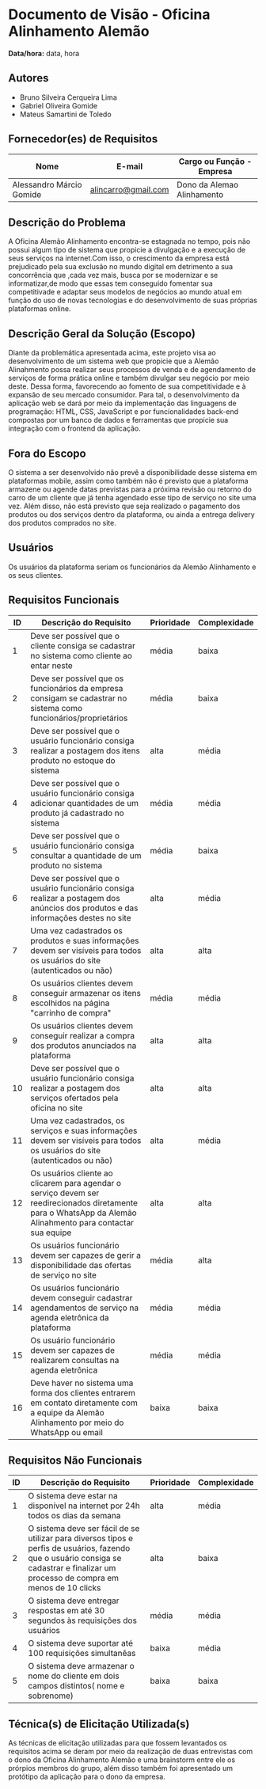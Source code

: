 # Documento de Visão - Oficina Alinhamento Alemão

**Data/hora:** data, hora  

## Autores
- Bruno Silveira Cerqueira Lima
- Gabriel Oliveira Gomide
- Mateus Samartini de Toledo

## Fornecedor(es) de Requisitos

| Nome | E-mail | Cargo ou Função - Empresa |
| --- | --- | --- |
|Alessandro Márcio Gomide|alincarro@gmail.com|Dono da Alemao Alinhamento|

## Descrição do Problema
A Oficina Alemão Alinhamento encontra-se estagnada no tempo, pois não possui algum tipo de sistema que propicie a divulgação e a execução de seus serviços na internet.Com isso,  o crescimento da empresa está prejudicado pela sua exclusão no mundo digital em detrimento a sua concorrência que ,cada vez mais, busca por se modernizar e se informatizar,de modo que essas tem conseguido fomentar sua competitivade e adaptar seus modelos de negócios ao mundo atual em função do uso de novas tecnologias e do desenvolvimento de suas próprias plataformas online.
## Descrição Geral da Solução (Escopo)
Diante da problemática apresentada acima, este projeto visa ao desenvolvimento de um sistema web que propicie que a Alemão Alinahmento possa realizar seus processos de venda e de agendamento de serviços de forma prática online e também divulgar seu negócio por meio deste. Dessa forma, favorecendo ao fomento de sua competitividade e à expansão de seu mercado consumidor.
Para tal, o desenvolvimento da aplicação web se dará por meio da implementação das linguagens de programação: HTML, CSS, JavaScript e por funcionalidades back-end compostas por um banco de dados e ferramentas que propicie sua integração com o frontend da aplicação.
## Fora do Escopo
O sistema a ser desenvolvido não prevê a disponibilidade desse sistema em plataformas mobile, assim como também não é previsto que a plataforma armazene ou agende datas previstas para a próxima revisão  ou retorno do carro de um cliente que já tenha agendado esse tipo de serviço no site uma vez. Além disso, não está previsto que seja realizado o pagamento dos produtos ou dos serviços dentro da plataforma, ou ainda a entrega delivery dos produtos comprados no site.
## Usuários
Os usuários da plataforma seriam os funcionários da Alemão Alinhamento e os seus clientes.
## Requisitos Funcionais

| ID | Descrição do Requisito | Prioridade | Complexidade |
| --- | --- | --- | --- |
| 1|Deve ser possível que o cliente  consiga se cadastrar no sistema como cliente ao entar neste |média|baixa |
| 2|Deve ser possível que os funcionários da empresa consigam se cadastrar no sistema como funcionários/proprietários |média |baixa |
| 3|Deve ser possível que o usuário funcionário consiga realizar a postagem dos itens  produto no estoque do sistema  |alta |média |
| 4|Deve ser possível que o usuário funcionário consiga adicionar quantidades de um produto já cadastrado no sistema  |média |média |
| 5|Deve ser possível que o usuário funcionário consiga consultar a quantidade de um produto no sistema  |média |baixa |
| 6|Deve ser possível que o usuário funcionário consiga realizar a postagem dos anúncios dos produtos e das informações destes no site |alta |média |
| 7|Uma vez cadastrados os produtos e suas informações devem ser visíveis para todos os usuários do site (autenticados ou não)  |alta |alta |
| 8|Os usuários clientes devem conseguir armazenar os itens escolhidos na página "carrinho de compra" |média |média |
| 9|Os usuários clientes devem conseguir realizar a compra dos produtos anunciados na plataforma |alta |alta |
| 10|Deve ser possível que o usuário funcionário consiga realizar a postagem dos serviços ofertados pela oficina no site |alta |alta |
| 11|Uma vez cadastrados, os serviços e suas informações devem ser visíveis para todos os usuários do site (autenticados ou não)  |alta |média |
| 12| Os usuários cliente ao clicarem para agendar o serviço devem ser reedirecionados diretamente para o WhatsApp da Alemão Alinahmento para contactar sua equipe|alta |alta |
| 13| Os usuários funcionário devem ser capazes de gerir a disponibilidade das ofertas de serviço no site|média |alta |
| 14|Os usuários funcionário devem conseguir cadastrar agendamentos de serviço na agenda eletrônica da plataforma  |média |média |
| 15|Os usuário funcionário devem ser capazes de realizarem consultas na agenda eletrônica |média |média |
| 16|Deve haver no sistema uma forma dos clientes entrarem em contato diretamente com a equipe da Alemão Alinhamento por meio do WhatsApp ou email |baixa |baixa |

## Requisitos Não Funcionais

| ID | Descrição do Requisito | Prioridade | Complexidade |
| --- | --- | --- | --- |
| 1|O sistema deve estar na disponível na internet por 24h todos os dias da semana |alta |média |
| 2|O sistema deve ser fácil de se utilizar para diversos tipos e perfis de usuários, fazendo que o usuário consiga se cadastrar e finalizar um processo de compra em menos de 10 clicks| alta|baixa |
| 3|O sistema deve entregar respostas em até 30 segundos às requisições dos usuários |média |média |
| 4|O sistema deve suportar até 100 requisições simultanêas |baixa |média |
| 5|O sistema deve armazenar o nome do cliente em dois campos distintos( nome e sobrenome) |baixa |baixa |

## Técnica(s) de Elicitação Utilizada(s)
As técnicas de elicitação utilizadas para que  fossem levantados os requisitos acima se deram por meio da realização de duas entrevistas com o dono da Oficina Alinhamento Alemão e uma brainstorm entre ele os prórpios membros do grupo, além disso também foi apresentado um protótipo da aplicação para o dono da empresa.
